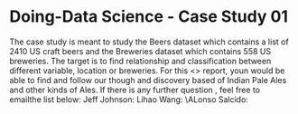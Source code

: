 # Doing-Data Science - Case Study 01
 
The case study is meant to study the Beers dataset which contains a list of 2410 US craft beers and the Breweries dataset which contains 558 US breweries. 
The target is to find relationship and classification between different variable, location or breweries.
For this <> report, youn would be able to find and follow our though and discovery based of Indian Pale Ales and other kinds of Ales.
If there is any further question , feel free to emailthe list below:
Jeff Johnson:
Lihao Wang:
\\ALonso Salcido:
